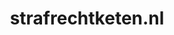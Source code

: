 ---
layout: post
title: "strafrechtketen.nl"
internal_url: "/dutchgov/strafrechtketen.nl.html"
subdomains_count: 4
all_subdomains_count: 11
urls_count: 4
ssl_rank: 0
http_rank: 70
url_link: /data/strafrechtketen.nl/urls.txt
all_subdomains_link: /data/strafrechtketen.nl/all_subdomains.txt
subdomains_link: /data/strafrechtketen.nl/subdomains.txt
categories: dutchgov
---